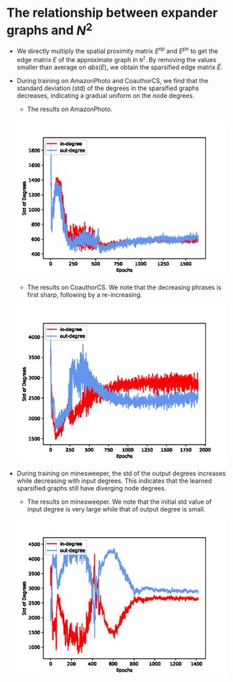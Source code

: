 # The relationship between expander graphs and $N^2$
- We directly multiply the spatial proximity matrix $E^{np}$ and $E^{pn}$ to get the edge matrix $E$ of the approximate graph in $\mathtt{N^2}$. By removing the values smaller than average on $abs(E)$, we obtain the sparsified edge matrix $\hat{E}$. 
- During training on AmazonPhoto and CoauthorCS, we find that the standard deviation (std) of the degrees in the sparsified graphs decreases, indicating a gradual uniform on the node degrees.
    - The results on AmazonPhoto.

    ![AmazonPhoto](./Amazon-std.png)

    - The results on CoauthorCS. We note that the decreasing phrases is first sharp, following by a re-increasing.

    ![CoauthorCS](./CoauthorCS-std.png)
- During training on minesweeper, the std of the output degrees increases while decreasing with input degrees. This indicates that the learned sparsified graphs still have diverging node degrees.
    - The results on minesweeper. We note that the initial std value of input degree is very large while that of output degree is small.

    ![minesweeper](./minesweeper-std.png)